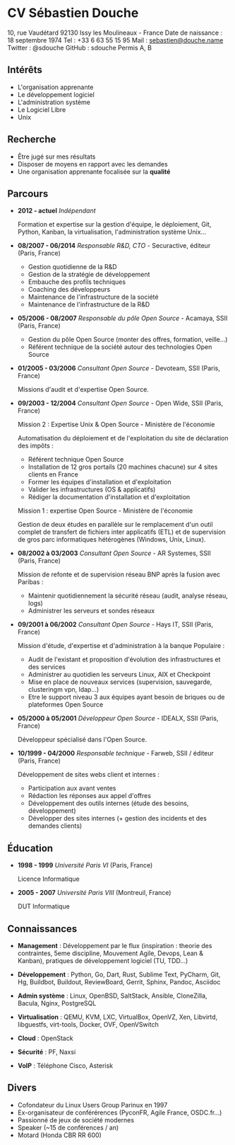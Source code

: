 CV Sébastien Douche
===================

10, rue Vaudétard
92130 Issy les Moulineaux - France
Date de naissance : 18 septembre 1974
Tel : +33 6 63 55 15 95
Mail : sebastien@douche.name
Twitter : @sdouche
GitHub : sdouche
Permis A, B

Intérêts
--------

*   L'organisation apprenante
*   Le développement logiciel
*   L'administration système
*   Le Logiciel Libre
*   Unix

Recherche
---------

*   Être jugé sur mes résultats
*   Disposer de moyens en rapport avec les demandes
*   Une organisation apprenante focalisée sur la **qualité**

Parcours
--------

*   **2012 - actuel** *Indépendant*

    Formation et expertise sur la gestion d'équipe, le déploiement, Git, Python, Kanban, la virtualisation, l'administration système Unix...

*   **08/2007 - 06/2014** *Responsable R&D, CTO* - Securactive, éditeur (Paris, France)

    -   Gestion quotidienne de la R&D
    -   Gestion de la stratégie de développement
    -   Embauche des profils techniques
    -   Coaching des développeurs
    -   Maintenance de l'infrastructure de la société
    -   Maintenance de l'infrastructure de la R&D

*   **05/2006 - 08/2007** *Responsable du pôle Open Source* - Acamaya, SSII (Paris, France)

    - Gestion du pôle Open Source (monter des offres, formation, veille...)
    - Référent technique de la société autour des technologies Open Source

*   **01/2005 - 03/2006** *Consultant Open Source* - Devoteam, SSII (Paris, France)

    Missions d'audit et d'expertise Open Source.

*   **09/2003 - 12/2004** *Consultant Open Source* - Open Wide, SSII (Paris, France)

    Mission 2 : Expertise Unix & Open Source - Ministère de l'économie

    Automatisation du déploiement et de l'exploitation du site de déclaration des impôts :

    - Référent technique Open Source
    - Installation de 12 gros portails (20 machines chacune) sur 4 sites clients en France
    - Former les équipes d'installation et d'exploitation
    - Valider les infrastructures (OS & applicatifs)
    - Rédiger la documentation d'installation et d'exploitation

    Mission 1 : expertise Open Source - Ministère de l'économie

    Gestion de deux études en parallèle sur le remplacement d'un outil complet de transfert de fichiers inter applicatifs
    (ETL) et de supervision de gros parc informatiques hétérogènes (Windows, Unix, Linux).

*   **08/2002 à 03/2003** *Consultant Open Source* - AR Systemes, SSII (Paris, France)

    Mission de refonte et de supervision réseau BNP après la fusion avec Paribas :

    - Maintenir quotidiennement la sécurité réseau (audit, analyse réseau, logs)
    - Administrer les serveurs et sondes réseaux

*   **09/2001 à 06/2002** *Consultant Open Source* - Hays IT, SSII (Paris, France)

    Mission d'étude, d'expertise et d'administration à la banque Populaire :

    - Audit de l'existant et proposition d'évolution des infrastructures et des services
    - Administrer au quotidien les serveurs Linux, AIX et Checkpoint
    - Mise en place de nouveaux services (supervision, sauvegarde, clusteringm vpn, ldap...)
    - Etre le support niveau 3 aux équipes ayant besoin de briques ou de plateformes Open Source

*   **05/2000 à 05/2001** *Développeur Open Source* - IDEALX, SSII (Paris, France)

    Développeur spécialisé dans l'Open Source.

*   **10/1999 - 04/2000** *Responsable technique* - Farweb, SSII / éditeur (Paris, France)

     Développement de sites webs client et internes :

    - Participation aux avant ventes
    - Rédaction les réponses aux appel d'offres
    - Développement des outils internes (étude des besoins, développement)
    - Développer des sites internes (+ gestion des incidents et des demandes clients)

Éducation
---------

*   **1998 - 1999** *Université Paris VI* (Paris, France)

    Licence Informatique

*   **2005 - 2007** *Université Paris VIII* (Montreuil, France)

    DUT Informatique

Connaissances
-------------


*   **Management** : Développement par le flux (inspiration : theorie des contraintes, 5eme discipline, Mouvement Agile, Devops, Lean & Kanban), pratiques de développement logiciel (TU, TDD...)

*   **Développement** : Python, Go, Dart, Rust, Sublime Text, PyCharm, Git, Hg, Buildbot, Buildout, ReviewBoard, Gerrit, Sphinx, Pandoc, Asciidoc

*   **Admin système** : Linux, OpenBSD, SaltStack, Ansible, CloneZilla, Bacula, Nginx, PostgreSQL

*   **Virtualisation** : QEMU, KVM, LXC, VirtualBox, OpenVZ, Xen, Libvirtd, libguestfs, virt-tools, Docker, OVF, OpenVSwitch

*   **Cloud** : OpenStack

*   **Sécurité** : PF, Naxsi

*   **VoIP** : Téléphone Cisco, Asterisk

Divers
------

*   Cofondateur du Linux Users Group Parinux en 1997
*   Ex-organisateur de conférérences (PyconFR, Agile France, OSDC.fr...)
*   Passionné de jeux de société modernes
*   Speaker (~15 de conférences / an)
*   Motard (Honda CBR RR 600)
